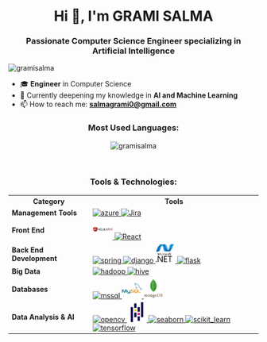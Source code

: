<h1 align="center">Hi 👋, I'm GRAMI SALMA</h1>
<h3 align="center">Passionate Computer Science Engineer specializing in Artificial Intelligence</h3>

<p align="left"> 
    <img src="https://komarev.com/ghpvc/?username=gramisalma&label=Profile%20views&color=0e75b6&style=flat" alt="gramisalma" /> 
</p>

- 🎓 **Engineer** in Computer Science  
- 🌱 Currently deepening my knowledge in **AI and Machine Learning**  
- 📫 How to reach me: **salmagrami0@gmail.com**  

<h3 align="center">Most Used Languages:</h3>
<p align="center">
    <img align="center" src="https://github-readme-stats.vercel.app/api/top-langs?username=gramisalma&show_icons=true&locale=en&layout=compact" alt="gramisalma" />
</p>
<br>

<h3 align="center">Tools & Technologies:</h3>

<table align="center">
    <tr>
        <th>Category</th>
        <th>Tools</th>
    </tr>
    <tr>
        <td><strong>Management Tools</strong></td>
        <td>
            <a href="https://azure.microsoft.com/en-in/" target="_blank" rel="noreferrer">
                <img src="https://www.vectorlogo.zone/logos/microsoft_azure/microsoft_azure-icon.svg" alt="azure" width="40" height="40"/>
            </a>
            <a href="https://www.atlassian.com/software/jira" target="_blank" rel="noreferrer">
                <img src="https://github.com/user-attachments/assets/8209c07c-3411-4776-acba-30e7ca9c5cf3" alt="Jira" height="40"/>
            </a>
        </td>
    </tr>
    <tr>
        <td><strong>Front End</strong></td>
        <td>
            <a href="https://angular.io" target="_blank" rel="noreferrer">
                <img src="https://raw.githubusercontent.com/devicons/devicon/master/icons/angularjs/angularjs-original-wordmark.svg" alt="angularjs" width="40" height="40"/>
            </a>
            <a href="https://reactjs.org/" target="_blank" rel="noreferrer">
                <img src="https://upload.wikimedia.org/wikipedia/commons/a/a7/React-icon.svg" alt="React" width="40" height="40"/>
            </a>
        </td>
    </tr>
    <tr>
        <td><strong>Back End Development</strong></td>
        <td>
            <a href="https://spring.io/" target="_blank" rel="noreferrer">
                <img src="https://www.vectorlogo.zone/logos/springio/springio-icon.svg" alt="spring" width="40" height="40"/>
            </a>
            <a href="https://www.djangoproject.com/" target="_blank" rel="noreferrer">
                <img src="https://cdn.worldvectorlogo.com/logos/django.svg" alt="django" width="40" height="40"/>
            </a>
            <a href="https://dotnet.microsoft.com/" target="_blank" rel="noreferrer">
                <img src="https://raw.githubusercontent.com/devicons/devicon/master/icons/dot-net/dot-net-original-wordmark.svg" alt="dotnet" width="40" height="40"/>
            </a>
            <a href="https://flask.palletsprojects.com/" target="_blank" rel="noreferrer">
                <img src="https://www.vectorlogo.zone/logos/pocoo_flask/pocoo_flask-icon.svg" alt="flask" width="40" height="40"/>
            </a>
        </td>
    </tr>
    <tr>
        <td><strong>Big Data</strong></td>
        <td>
            <a href="https://hadoop.apache.org/" target="_blank" rel="noreferrer">
                <img src="https://www.vectorlogo.zone/logos/apache_hadoop/apache_hadoop-icon.svg" alt="hadoop" width="40" height="40"/>
            </a>
            <a href="https://hive.apache.org/" target="_blank" rel="noreferrer">
                <img src="https://www.vectorlogo.zone/logos/apache_hive/apache_hive-icon.svg" alt="hive" width="40" height="40"/>
            </a>
        </td>
    </tr>
    <tr>
        <td><strong>Databases</strong></td>
        <td>
            <a href="https://www.microsoft.com/en-us/sql-server" target="_blank" rel="noreferrer">
                <img src="https://www.svgrepo.com/show/303229/microsoft-sql-server-logo.svg" alt="mssql" width="40" height="40"/>
            </a>
            <a href="https://www.mysql.com/" target="_blank" rel="noreferrer">
                <img src="https://raw.githubusercontent.com/devicons/devicon/master/icons/mysql/mysql-original-wordmark.svg" alt="mysql" width="40" height="40"/>
            </a>
            <a href="https://www.mongodb.com/" target="_blank" rel="noreferrer">
                <img src="https://raw.githubusercontent.com/devicons/devicon/master/icons/mongodb/mongodb-original-wordmark.svg" alt="mongodb" width="40" height="40"/>
            </a>
        </td>
    </tr>
    <tr>
        <td><strong>Data Analysis & AI</strong></td>
        <td>
            <a href="https://opencv.org/" target="_blank" rel="noreferrer">
                <img src="https://www.vectorlogo.zone/logos/opencv/opencv-icon.svg" alt="opencv" width="40" height="40"/>
            </a>
            <a href="https://pandas.pydata.org/" target="_blank" rel="noreferrer">
                <img src="https://raw.githubusercontent.com/devicons/devicon/2ae2a900d2f041da66e950e4d48052658d850630/icons/pandas/pandas-original.svg" alt="pandas" width="40" height="40"/>
            </a>
            <a href="https://seaborn.pydata.org/" target="_blank" rel="noreferrer">
                <img src="https://seaborn.pydata.org/_images/logo-mark-lightbg.svg" alt="seaborn" width="40" height="40"/>
            </a>
            <a href="https://scikit-learn.org/" target="_blank" rel="noreferrer">
                <img src="https://upload.wikimedia.org/wikipedia/commons/0/05/Scikit_learn_logo_small.svg" alt="scikit_learn" width="40" height="40"/>
            </a>
            <a href="https://www.tensorflow.org" target="_blank" rel="noreferrer">
                <img src="https://www.vectorlogo.zone/logos/tensorflow/tensorflow-icon.svg" alt="tensorflow" width="40" height="40"/>
            </a>
        </td>
    </tr>
</table>

<br>
